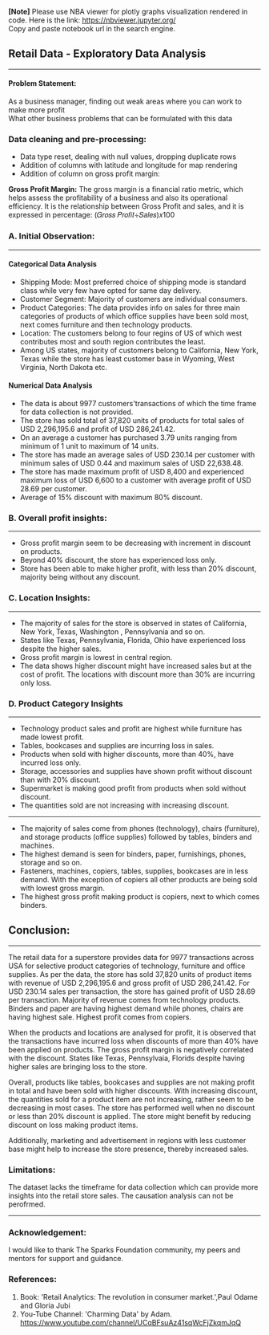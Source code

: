 __[Note]__ Please use NBA viewer for plotly graphs visualization rendered in code. Here is the link:
https://nbviewer.jupyter.org/ <br>
Copy and paste notebook url in the search engine.

## Retail Data - Exploratory Data Analysis
***
#### Problem Statement:
As a business manager, finding out weak areas where you can work to make more profit<br>
What other business problems that can be formulated with this data

### Data cleaning and pre-processing:
* Data type reset, dealing with null values, dropping duplicate rows
* Addition of columns with latitude and longitude for map rendering
* Addition of column on gross profit margin:

__Gross Profit Margin:__
The gross margin is a financial ratio metric, which helps assess the profitability of a business and also its operational efficiency.
It is the relationship between Gross Profit and sales, and it is expressed in percentage:
(𝐺𝑟𝑜𝑠𝑠 𝑃𝑟𝑜𝑓𝑖𝑡÷𝑆𝑎𝑙𝑒𝑠)𝑥100

### A. Initial Observation:
***
#### Categorical Data Analysis
* Shipping Mode: Most preferred choice of shipping mode is standard class while very few have opted for same day delivery.<br>
* Customer Segment: Majority of customers are individual consumers.<br>
* Product Categories: The data provides info on sales for three main categories of products of which office supplies have been sold most, next comes furniture and then technology products.<br>
* Location: The customers belong to four regins of US of which west contributes most and south region contributes the least.<br>
* Among US states, majority of customers belong to California, New York, Texas while the store has least customer base in Wyoming, West Virginia, North Dakota etc.<br>

#### Numerical Data Analysis
* The data is about 9977 customers'transactions of which the time frame for data collection is not provided.<br>
* The store has sold total of 37,820 units of products for total sales of USD 2,296,195.6 and profit of USD 286,241.42.<br>
* On an average a customer has purchased 3.79 units ranging from minimum of 1 unit to maximum of 14 units.<br>
* The store has made an average sales of USD 230.14 per customer with minimum sales of USD 0.44 and maximum sales of USD 22,638.48.<br>
* The store has made maximum profit of USD 8,400 and experienced maximum loss of USD 6,600 to a customer with average profit of USD 28.69 per customer.<br>
* Average of 15% discount with maximum 80% discount.<br>

### B. Overall profit insights:
***
* Gross profit margin seem to be decreasing with increment in discount on products.
* Beyond 40% discount, the store has experienced loss only.
* Store has been able to make higher profit, with less than 20% discount, majority being without any discount.

### C. Location Insights:
***
* The majority of sales for the store is observed in states of California, New York, Texas, Washington , Pennsylvania and so on.
* States like Texas, Pennsylvania, Florida, Ohio have experienced loss despite the higher sales.
* Gross profit margin is lowest in central region.
* The data shows higher discount might have increased sales but at the cost of profit. The locations with discount more than 30% are incurring only loss.

### D. Product Category Insights
***
* Technology product sales and profit are highest while furniture has made lowest profit.
* Tables, bookcases and supplies are incurring loss in sales.
* Products when sold with higher discounts, more than 40%, have incurred loss only.
* Storage, accessories and supplies have shown profit without discount than with 20% discount.
* Supermarket is making good profit from products when sold without discount.
* The quantities sold are not increasing with increasing discount.
----------------------------------------------------------------------------------------------------------------------------------------------------------------------------------
* The majority of sales come from phones (technology), chairs (furniture), and storage products (office supplies) followed by tables, binders and machines.
* The highest demand is seen for binders, paper, furnishings, phones, storage and so on.
* Fasteners, machines, copiers, tables, supplies, bookcases are in less demand. With the exception of copiers all other products are being sold with lowest gross margin.
* The highest gross profit making product is copiers, next to which comes binders.

## Conclusion:
***
<t>The retail data for a superstore provides data for 9977 transactions across USA for selective product categories of technology, furniture and office supplies. As per the data, the store has sold 37,820 units of product items with revenue of USD 2,296,195.6 and gross profit of USD 286,241.42. For USD 230.14 sales per transaction, the store has gained profit of USD 28.69 per transaction. Majority of revenue comes from technology products. Binders and paper are having highest demand while phones, chairs are having highest sale. Highest profit comes from copiers.

<t>When the products and locations are analysed for profit, it is observed that the transactions have incurred loss when discounts of more than 40% have been applied on products. The gross profit margin is negatively correlated with the discount. States like Texas, Pennsylvaia, Florids despite having higher sales are bringing loss to the store.

<t>Overall, products like tables, bookcases and supplies are not making profit in total and have been sold with higher discounts. With increasing discount, the quantities sold for a product item are not increasing, rather seem to be decreasing in most cases. The store has performed well when no discount or less than 20% discount is applied. The store might benefit by reducing discount on loss making product items.

<t>Additionally, marketing and advertisement in regions with less customer base might help to increase the store presence, thereby increased sales.

### Limitations:
The dataset lacks the timeframe for data collection which can provide more insights into the retail store sales.
The causation analysis can not be perofrmed.
***
### Acknowledgement:
I would like to thank The Sparks Foundation community, my peers and mentors for support and guidance.

### References:
1. Book: 'Retail Analytics: The revolution in consumer market.',Paul Odame and Gloria Jubi
2. You-Tube Channel: 'Charming Data' by Adam. https://www.youtube.com/channel/UCqBFsuAz41sqWcFjZkqmJqQ
